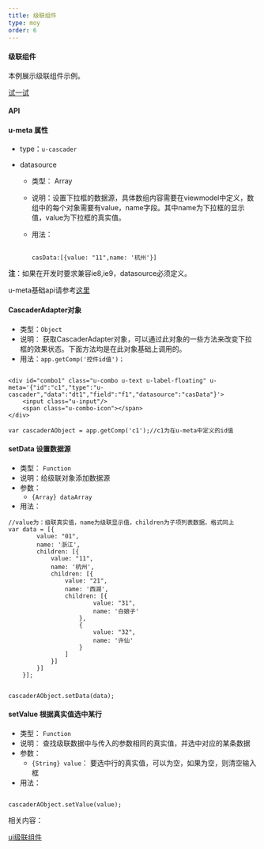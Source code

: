 ```yaml
---
title: 级联组件
type: moy
order: 6
---
```

#### 级联组件

本例展示级联组件示例。

[试一试](http://tinper.org/webide/#/demos/kero/cascader)


#### API

#### u-meta 属性

* type：`u-cascader`

* datasource
	* 类型： Array
	* 说明：设置下拉框的数据源，具体数组内容需要在viewmodel中定义，数组中的每个对象需要有value，name字段。其中name为下拉框的显示值，value为下拉框的真实值。
	* 用法：

		```

		casData:[{value: "11",name: '杭州'}]

		```

**注**：如果在开发时要求兼容ie8,ie9，datasource必须定义。　


u-meta基础api请参考[这里](http://docs.tinper.org/moy/kero-model.html#Type类型)



#### CascaderAdapter对象

* 类型：`Object`
* 说明： 获取CascaderAdapter对象，可以通过此对象的一些方法来改变下拉框的效果状态。下面方法均是在此对象基础上调用的。
* 用法：`app.getComp('控件id值')；`



```

<div id="combo1" class="u-combo u-text u-label-floating" u-meta='{"id":"c1","type":"u-cascader","data":"dt1","field":"f1","datasource":"casData"}'>
    <input class="u-input"/>
    <span class="u-combo-icon"></span>
</div>

var cascaderAObject = app.getComp('c1');//c1为在u-meta中定义的id值

```

#### setData 设置数据源

* 类型： `Function`
* 说明：给级联对象添加数据源
* 参数：
	* `{Array} dataArray`
* 用法：

```
//value为：级联真实值，name为级联显示值，children为子项列表数据，格式同上
var data = [{
        value: "01",
        name: '浙江',
        children: [{
            value: "11",
            name: '杭州',
            children: [{
                value: "21",
                name: '西湖',
                children: [{
                        value: "31",
                        name: '白娘子'
                    },
                    {
                        value: "32",
                        name: '许仙'
                    }
                ]
            }]
        }]
    }];


cascaderAObject.setData(data);

```


#### setValue 根据真实值选中某行
* 类型： `Function`
* 说明： 查找级联数据中与传入的参数相同的真实值，并选中对应的某条数据
* 参数：
	* `{String} value`： 要选中行的真实值，可以为空，如果为空，则清空输入框
* 用法：

```

cascaderAObject.setValue(value);

```


相关内容：

[ui级联组件](http://docs.tinper.org/neoui/plugin.html#级联组件)    

